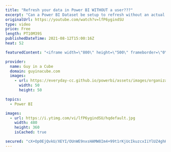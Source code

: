 ```yaml
---
title: "Refresh your data in Power BI WITHOUT a user???"
excerpt: "Can a Power BI Dataset be setup to refresh without an actual user? It would be great from an automation perspective and to avoid being tied to someone specific. Adam digs in.  Service Principal Video: https://www.youtube.com/watch?v=1SO19uik1rw  Add-DataGatewayClusterUser (DataGateway CMDLET - Add to"
originalUrl: https://youtube.com/watch?v=lfP6ygindSU
type: video
price: Free
length: PT10M39S
publishedDateTime: 2021-08-12T15:00:16Z
heat: 52

featuredContent: "<iframe width=\"800\" height=\"500\" frameborder=\"0\" src=\"https://www.youtube.com/embed/lfP6ygindSU\" allow=\"accelerometer; autoplay; encrypted-media; gyroscope; picture-in-picture\" allowfullscreen></iframe>"

provider:
  name: Guy in a Cube
  domain: guyinacube.com
  images:
    - url: https://everyday-cc.github.io/powerbi/assets/images/organizations/guyinacube.com-50x50.jpg
      width: 50
      height: 50

topics:
  - Power BI

images:
  - url: https://i.ytimg.com/vi/lfP6ygindSU/hqdefault.jpg
    width: 480
    height: 360
    isCached: true

secured: "cX+Op0EjQvkU/XEYI/OUnWE9nxsHAMW8Im4+99t1rKjUcIkuzcxIiYlUZ4ghH20rNqi2WxabfnA2ij4SobCiQSmgw5Csm+o1Lh7QSs0kzoU48BKjgAv/l+VoBWW6W1vfECST2T4YRhIgM7jvwWP957wByijnJTKf4Tglv0YEa74YHOn7rpUDX5a+C52qXT8SmLiMdZM5XNljfr47ajXwamMHVVVGPSMeDoNIxxjtyR9xwXo9kp9qbPTGxJFlwkihkmN2HKhb2muZGMrgqYv3ef80IHKXaffnvbw6bRf+fQOt/HInmJKwkd0TT+A+l4lvuDmp/VCU0r6JV3kOpizVfx+nHjrRGR1emx4Enp8e/u8UwxcB1Uwz1a9+EnO7y4ChgeHRVTTm8++DNFWf6YUvtF3yfKlxvMvduOpABMO/aJo=;iPDgoxRbKP9O87MUJ90eng=="
---
```


